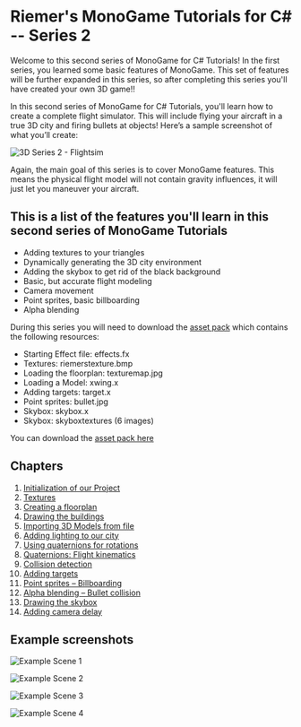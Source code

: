 # Riemer's MonoGame Tutorials for C# -- Series 2

Welcome to this second series of MonoGame for C# Tutorials! In the first series, you learned some basic features of MonoGame. This set of features will be further expanded in this series, so after completing this series you'll have created your own 3D game!!

In this second series of MonoGame for C# Tutorials, you'll learn how to create a complete flight simulator. This will include flying your aircraft in a true 3D city and firing bullets at objects! Here’s a sample screenshot of what you’ll create:

![3D Series 2 - Flightsim](https://github.com/simondarksidej/XNAGameStudio/raw/archive/Images/Riemers/3DXNA2-14Lerp1.gif?raw=true)

Again, the main goal of this series is to cover MonoGame features. This means the physical flight model will not contain gravity influences, it will just let you maneuver your aircraft.

## This is a list of the features you'll learn in this second series of MonoGame Tutorials

- Adding textures to your triangles
- Dynamically generating the 3D city environment
- Adding the skybox to get rid of the black background
- Basic, but accurate flight modeling
- Camera movement
- Point sprites, basic billboarding
- Alpha blending

During this series you will need to download the [asset pack](https://github.com/SimonDarksideJ/XNAGameStudio/raw/archive/Samples/Riemers/3D%20Series2%20-%20FlightSim%20-%20Assets.zip?raw=true) which contains the following resources:

- Starting Effect file: effects.fx
- Textures: riemerstexture.bmp
- Loading the floorplan: texturemap.jpg
- Loading a Model: xwing.x
- Adding targets: target.x
- Point sprites: bullet.jpg
- Skybox: skybox.x
- Skybox: skyboxtextures (6 images)

You can download the [asset pack here](https://github.com/SimonDarksideJ/XNAGameStudio/raw/archive/Samples/Riemers/3D%20Series2%20-%20FlightSim%20-%20Assets.zip?raw=true)

## Chapters

1. [Initialization of our Project](Riemers3DXNA2flightsim01starting)
2. [Textures](Riemers3DXNA2flightsim02textures)
3. [Creating a floorplan](Riemers3DXNA2flightsim03floorplan)
4. [Drawing the buildings](Riemers3DXNA2flightsim04creatingcity)
5. [Importing 3D Models from file](Riemers3DXNA2flightsim05loadingmodel)
6. [Adding lighting to our city](Riemers3DXNA2flightsim06ambientanddiffuse)
7. [Using quaternions for rotations](Riemers3DXNA2flightsim07quaternioncamera)
8. [Quaternions: Flight kinematics](Riemers3DXNA2flightsim08flightkinematics)
9. [Collision detection](Riemers3DXNA2flightsim09collision)
10. [Adding targets](Riemers3DXNA2flightsim10addingtargets)
11. [Point sprites – Billboarding](Riemers3DXNA2flightsim11pointsprites)
12. [Alpha blending – Bullet collision](Riemers3DXNA2flightsim12alphablending)
13. [Drawing the skybox](Riemers3DXNA2flightsim13skybox)
14. [Adding camera delay](Riemers3DXNA2flightsim14cameradelay)

## Example screenshots

![Example Scene 1](https://github.com/simondarksidej/XNAGameStudio/raw/archive/Images/Riemers/3DXNA2-00screen1.jpg?raw=true)

![Example Scene 2](https://github.com/simondarksidej/XNAGameStudio/raw/archive/Images/Riemers/3DXNA2-00screen2.jpg?raw=true)

![Example Scene 3](https://github.com/simondarksidej/XNAGameStudio/raw/archive/Images/Riemers/3DXNA2-00screen3.jpg?raw=true)

![Example Scene 4](https://github.com/simondarksidej/XNAGameStudio/raw/archive/Images/Riemers/3DXNA2-00screen4.jpg?raw=true)
